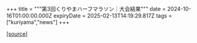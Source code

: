 +++
title = """第3回くりやまハーフマラソン｜大会結果"""
date = 2024-10-16T01:00:00.000Z
expiryDate = 2025-02-13T14:19:29.817Z
tags = ["kuriyama","news"]
+++


[[source]](https://www.town.kuriyama.hokkaido.jp/site/kuriyama-harf/29146.html)
